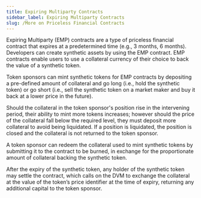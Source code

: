 ```yaml
---
title: Expiring Multiparty Contracts
sidebar_label: Expiring Multiparty Contracts
slug: /More on Priceless Financial Contracts
---
```


Expiring Multiparty (EMP) contracts are a type of priceless financial contract that expires at a predetermined time (e.g., 3 months, 6 months). Developers can create synthetic assets by using the EMP contract. EMP contracts enable users to use a collateral currency of their choice to back the value of a synthetic token. 

Token sponsors can mint synthetic tokens for EMP contracts by depositing a pre-defined amount of collateral and go long (i.e., hold the synthetic token) or go short (i.e., sell the synthetic token on a market maker and buy it back at a lower price in the future).

Should the collateral in the token sponsor's position rise in the intervening period, their ability to mint more tokens increases; however should the price of the collateral fall below the required level, they must deposit more collateral to avoid being liquidated. If a position is liquidated, the position is closed and the collateral is not returned to the token sponsor. 

A token sponsor can redeem the collateral used to mint synthetic tokens by submitting it to the contract to be burned, in exchange for the proportionate amount of collateral backing the synthetic token. 

After the expiry of the synthetic token, any holder of the synthetic token may settle the contract, which calls on the DVM to exchange the collateral at the value of the token’s price identifier at the time of expiry, returning any additional capital to the token sponsor.
